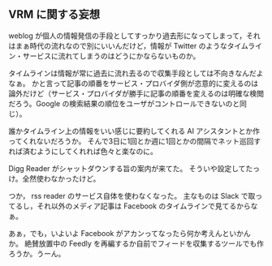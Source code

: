 ## VRM に関する妄想

weblog が個人の情報発信の手段としてすっかり過去形になってしまって，それはまぁ時代の流れなので別にいいんだけど，情報が Twitter のようなタイムライン・サービスに流れてしまうのはどうにかならないものか。

タイムラインは情報が常に過去に流れ去るので収集手段としては不向きなんだよなぁ。
かと言って記事の順番をサービス・プロバイダ側が恣意的に変えるのは論外だけど（サービス・プロバイダが勝手に記事の順番を変えるのは明確な検閲だろう。Google の検索結果の順位をユーザがコントロールできないのと同じ）。

誰かタイムライン上の情報をいい感じに要約してくれる AI アシスタントとか作ってくれないだろうか。
そんで3日に1回とか週に1回とかの間隔でネット巡回すれば済むようにしてくれれば色々と楽なのに。

Digg Reader がシャットダウンする旨の案内が来てた。
そういや設定してたっけ。全然使わなかったけど。

つか， rss reader のサービス自体を使わなくなった。
主なものは Slack で取ってるし，それ以外のメディア記事は Facebook のタイムラインで見てるからなぁ。

あぁ，でも，いよいよ Facebook がアカンってなったら何か考えんといかんか。
絶賛放置中の Feedly を再編するか自前でフィードを収集するツールでも作ろうか。うーん。
